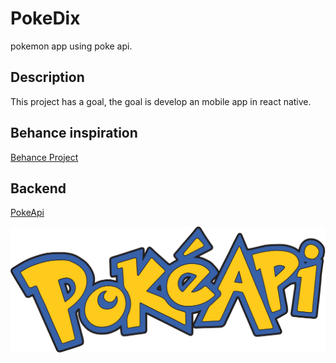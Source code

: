 # PokeDix

pokemon app using poke api.

## Description

This project has a goal, the goal is develop an mobile app in react native.

## Behance inspiration

[Behance Project](https://www.behance.net/gallery/92008929/Pokdex/modules/531818615)

## Backend

[PokeApi](https://pokeapi.co)

![PokeApi image](https://raw.githubusercontent.com/PokeAPI/media/master/logo/pokeapi.svg?sanitize=true)
